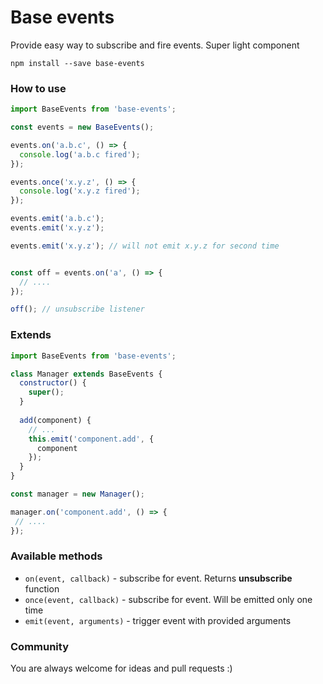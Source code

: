 # Base events

Provide easy way to subscribe and fire events. Super light component

`npm install --save base-events`
 
### How to use

```js
import BaseEvents from 'base-events';

const events = new BaseEvents();

events.on('a.b.c', () => {
  console.log('a.b.c fired');
});

events.once('x.y.z', () => {
  console.log('x.y.z fired');
});

events.emit('a.b.c');
events.emit('x.y.z');

events.emit('x.y.z'); // will not emit x.y.z for second time


const off = events.on('a', () => {
  // ....
});

off(); // unsubscribe listener
```

### Extends

```js
import BaseEvents from 'base-events';

class Manager extends BaseEvents {
  constructor() {
    super();
  }
  
  add(component) {
    // ...
    this.emit('component.add', {
      component
    });
  }
}

const manager = new Manager();

manager.on('component.add', () => {
 // ....
});
```

### Available methods

- `on(event, callback)` - subscribe for event. Returns **unsubscribe** function
- `once(event, callback)` - subscribe for event. Will be emitted only one time
- `emit(event, arguments)` - trigger event with provided arguments


### Community
You are always welcome for ideas and pull requests :)
